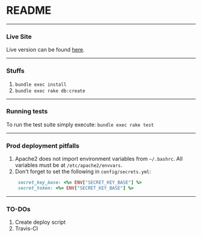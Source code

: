 # README
---
### Live Site
Live version can be found [here](http://laroberto.xyz/).

---
### Stuffs
1. `bundle exec install`
2. `bundle exec rake db:create`

---
### Running tests
To run the test suite simply execute:
`bundle exec rake test`

---

### Prod deployment pitfalls
1. Apache2 does not import environment variables from `~/.bashrc`. All variables must be at `/etc/apache2/envvars`.
2. Don't forget to set the following in `config/secrets.yml`:
   ```ruby
    secret_key_base: <%= ENV["SECRET_KEY_BASE"] %>
    secret_token: <%= ENV["SECRET_KEY_BASE"] %>
   ```
 ---
 
### TO-DOs
1. Create deploy script
2. Travis-CI